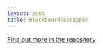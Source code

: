 ```yaml
---
layout: post
title: Blackboard-Scrapper
---
```


[Find out more in the repository](https://github.com/TheManWhoLikesToCode/Blackboard-Scrapper)
